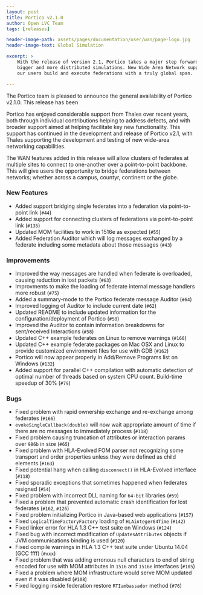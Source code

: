 ```yaml
---
layout: post
title: Portico v2.1.0
author: Open LVC Team
tags: [releases]

header-image-path: assets/pages/documentation/user/wan/page-logo.jpg
header-image-text: Global Simulation

excerpt: > 
    With the release of version 2.1, Portico takes a major step forward in enabling
    bigger and more distributed simulations. New Wide Area Network support will help
    our users build and execute federations with a truly global span.

---
```


The Portico team is pleased to announce the general availability of Portico v2.1.0. This release
has been 


Portico has enjoyed considerable support from Thales over recent years, both through individual
contributions helping to address defects, and with broader support aimed at helping facilitate
key new functionality. This support has continued in the development and release of Portico v2.1,
with Thales supporting the development and testing of new wide-area networking capabilities.

The WAN features added in this release will allow clusters of federates at multiple sites to
connect to one-another over a point-to-point backbone. This will give users the opportunity
to bridge federations between networks; whether across a campus, countyr, continent or the globe. 

### New Features

 - Added support bridging single federates into a federation via point-to-point link (`#44`)
 - Added support for connecting clusters of federations via point-to-point link (`#135`)
 - Updated MOM facilities to work in 1516e as expected (`#55`)
 - Added Federation Auditor which will log messages exchanged by a federate including some
   metadata about those messages (`#43`)


### Improvements

 - Improved the way messages are handled when federate is overloaded, causing reduction in lost packets (`#63`)
 - Improvments to make the loading of federate internal message handlers more robust (`#75`)
 - Added a summary-mode to the Portico federate message Auditor (`#64`)
 - Improved logging of Auditor to include current date (`#62`)
 - Updated README to include updated information for the configuration/deployment of Portico (`#50`)
 - Improved the Auditor to contain information breakdowns for sent/received Interactions (`#58`)
 - Updated C++ example federates on Linux to remove warnings (`#160`)
 - Updated C++ example federate packages on Mac OSX and Linux to provide customized environment
   files for use with GDB (`#162`)
 - Portico will now appear properly in Add/Remove Programs list on Windows (`#132`)
 - Added support for parallel C++ compilation with automatic detection of optimal number of
   threads based on system CPU count. Build-time speedup of 30% (`#79`)


### Bugs

 - Fixed problem with rapid ownership exchange and re-exchange among federates (`#166`)
 - `evokeSingleCallback(double)` will now wait appropriate amount of time if there are
   no messages to immediately process (`#118`)
 - Fixed problem causing truncation of attributes or interaction params over `986b` in size (`#65`)
 - Fixed problem with HLA-Evolved FOM parser not recognizing some transport and order
   properties unless they were defined as child elements (`#163`)
 - Fixed potential hang when calling `disconnect()` in HLA-Evolved interface (`#118`)
 - Fixed sporadic exceptions that sometimes happened when federates resigned (`#54`)
 - Fixed problem with incorrect DLL naming for `64-bit` libraries (`#59`)
 - Fixed a problem that prevented automatic crash identification for lost federates (`#162`, `#126`)
 - Fixed problem initializing Portico in Java-based web applications (`#157`)
 - Fixed `LogicalTimeFactoryFactory` loading of `HLAinteger64Time` (`#142`)
 - Fixed linker error for HLA 1.3 C++ test suite on Windows (`#124`)
 - Fixed bug with incorrect modification of `UpdatesAttributes` objects if JVM communications
   binding is used (`#120`)
 - Fixed compile warnings in HLA 1.3 C++ test suite under Ubuntu 14.04 (GCC ffff) (`#xxx`)
 - Fixed problem that was adding erronous null characters to end of string encoded for use
   with MOM attributes in `1516` and `1516e` interfaces (`#105`)
 - Fixed a problem where MOM infrastructure would serve MOM updated even if it was disabled (`#108`)
 - Fixed logging inside federation restore `RTIambassador` method (`#76`)




